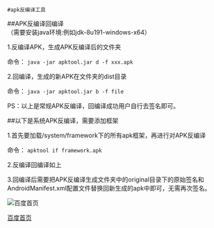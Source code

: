 ```
#apk反编译工具
```

##APK反编译回编译<br>
（需要安装java环境:例如jdk-8u191-windows-x64）

1.反编译APK，生成APK反编译后的文件夹<br>

命令：
`java -jar apktool.jar d -f xxx.apk`


2.回编译，生成的新APK在文件夹的dist目录<br>

命令：
`java -jar apktool.jar b -f file`

PS：以上是常规APK反编译，回编译成功用户自行去签名即可。

##以下是系统APK反编译，需要添加框架

1.首先要加载/system/framework下的所有apk框架，再进行对APK反编译<br>

命令：
`apktool if framework.apk`

2.反编译回编译如上

3.回编译后需要把APK反编译生成文件夹中的original目录下的原始签名和AndroidManifest.xml配置文件替换回新生成的apk中即可，无需再次签名。


![百度首页](https://www.baidu.com/img/bd_logo1.png)  

[百度首页](https://www.baidu.com/) 

